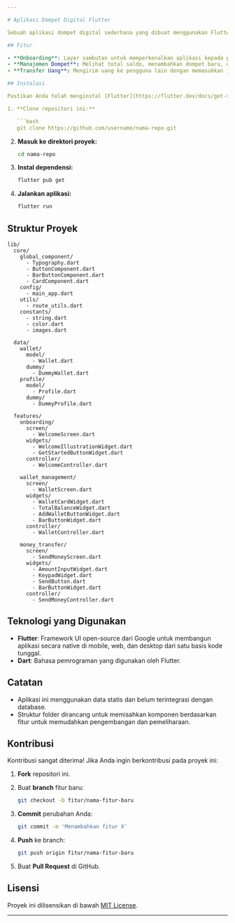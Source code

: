 ```yaml
---

# Aplikasi Dompet Digital Flutter

Sebuah aplikasi dompet digital sederhana yang dibuat menggunakan Flutter. Aplikasi ini memungkinkan pengguna untuk mengelola dompet, melakukan transfer uang, dan fitur lainnya. Saat ini, aplikasi belum terintegrasi dengan database dan menggunakan data statis.

## Fitur

- **Onboarding**: Layar sambutan untuk memperkenalkan aplikasi kepada pengguna baru.
- **Manajemen Dompet**: Melihat total saldo, menambahkan dompet baru, dan melihat detail dompet.
- **Transfer Uang**: Mengirim uang ke pengguna lain dengan memasukkan jumlah transfer.

## Instalasi

Pastikan Anda telah menginstal [Flutter](https://flutter.dev/docs/get-started/install) di komputer Anda.

1. **Clone repositori ini:**

   ```bash
   git clone https://github.com/username/nama-repo.git
   ```

2. **Masuk ke direktori proyek:**

   ```bash
   cd nama-repo
   ```

3. **Instal dependensi:**

   ```bash
   flutter pub get
   ```

4. **Jalankan aplikasi:**

   ```bash
   flutter run
   ```

## Struktur Proyek

```
lib/
  core/
    global_component/
      - Typography.dart 
      - ButtonComponent.dart 
      - BarButtonComponent.dart
      - CardComponent.dart
    config/
      - main_app.dart
    utils/
      - route_utils.dart
    constants/
      - string.dart
      - color.dart
      - images.dart

  data/
    wallet/
      model/
        - Wallet.dart
      dummy/
        - DummyWallet.dart
    profile/
      model/
        - Profile.dart
      dummy/
        - DummyProfile.dart

  features/
    onboarding/
      screen/
        - WelcomeScreen.dart
      widgets/
        - WelcomeIllustrationWidget.dart
        - GetStartedButtonWidget.dart
      controller/
        - WelcomeController.dart

    wallet_management/
      screen/
        - WalletScreen.dart
      widgets/
        - WalletCardWidget.dart
        - TotalBalanceWidget.dart
        - AddWalletButtonWidget.dart
        - BarButtonWidget.dart
      controller/
        - WalletController.dart

    money_transfer/
      screen/
        - SendMoneyScreen.dart
      widgets/
        - AmountInputWidget.dart
        - KeypadWidget.dart
        - SendButton.dart
        - BarButtonWidget.dart
      controller/
        - SendMoneyController.dart
```

## Teknologi yang Digunakan

- **Flutter**: Framework UI open-source dari Google untuk membangun aplikasi secara native di mobile, web, dan desktop dari satu basis kode tunggal.
- **Dart**: Bahasa pemrograman yang digunakan oleh Flutter.

## Catatan

- Aplikasi ini menggunakan data statis dan belum terintegrasi dengan database.
- Struktur folder dirancang untuk memisahkan komponen berdasarkan fitur untuk memudahkan pengembangan dan pemeliharaan.

## Kontribusi

Kontribusi sangat diterima! Jika Anda ingin berkontribusi pada proyek ini:

1. **Fork** repositori ini.
2. Buat **branch** fitur baru:

   ```bash
   git checkout -b fitur/nama-fitur-baru
   ```

3. **Commit** perubahan Anda:

   ```bash
   git commit -m 'Menambahkan fitur X'
   ```

4. **Push** ke branch:

   ```bash
   git push origin fitur/nama-fitur-baru
   ```

5. Buat **Pull Request** di GitHub.

## Lisensi

Proyek ini dilisensikan di bawah [MIT License](LICENSE).

---
```

